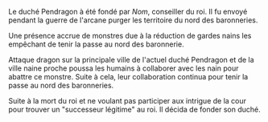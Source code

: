 Le duché Pendragon à été fondé par *Nom*, conseiller du roi.
Il fu envoyé pendant la guerre de l'arcane purger les territoire du nord des baronneries.

Une présence accrue de monstres due à la réduction de gardes nains les empêchant de tenir la passe au nord des baronnerie.

Attaque dragon sur la principale ville de l'actuel duché Pendragon et de la ville naine proche  poussa les humains  à collaborer avec les nain pour abattre ce monstre. Suite à cela, leur collaboration continua pour tenir la passe au nord des baronneries.

Suite à la mort du roi et ne voulant pas participer aux intrigue de la cour pour trouver un "successeur légitime" au roi. Il décida de fonder son duché.